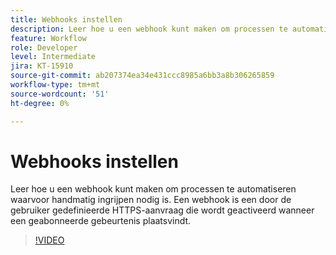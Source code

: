 ```yaml
---
title: Webhooks instellen
description: Leer hoe u een webhook kunt maken om processen te automatiseren waarvoor handmatig ingrijpen nodig is
feature: Workflow
role: Developer
level: Intermediate
jira: KT-15910
source-git-commit: ab207374ea34e431ccc8985a6bb3a8b306265859
workflow-type: tm+mt
source-wordcount: '51'
ht-degree: 0%

---
```


# Webhooks instellen

Leer hoe u een webhook kunt maken om processen te automatiseren waarvoor handmatig ingrijpen nodig is. Een webhook is een door de gebruiker gedefinieerde HTTPS-aanvraag die wordt geactiveerd wanneer een geabonneerde gebeurtenis plaatsvindt.

>[!VIDEO](https://video.tv.adobe.com/v/3432694?quality=12&learn=on&hidetitle=true)